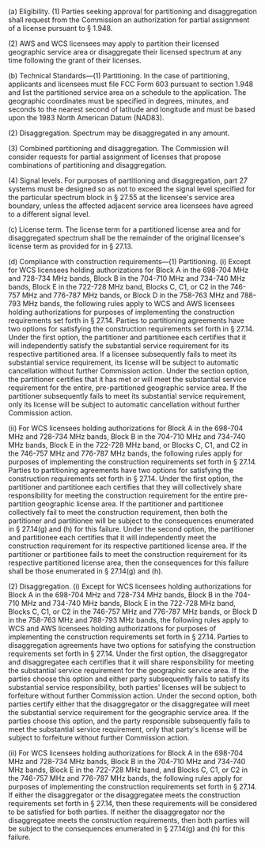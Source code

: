 (a) Eligibility. (1) Parties seeking approval for partitioning and disaggregation shall request from the Commission an authorization for partial assignment of a license pursuant to § 1.948.

(2) AWS and WCS licensees may apply to partition their licensed geographic service area or disaggregate their licensed spectrum at any time following the grant of their licenses.

(b) Technical Standards—(1) Partitioning. In the case of partitioning, applicants and licensees must file FCC Form 603 pursuant to section 1.948 and list the partitioned service area on a schedule to the application. The geographic coordinates must be specified in degrees, minutes, and seconds to the nearest second of latitude and longitude and must be based upon the 1983 North American Datum (NAD83).

(2) Disaggregation. Spectrum may be disaggregated in any amount.

(3) Combined partitioning and disaggregation. The Commission will consider requests for partial assignment of licenses that propose combinations of partitioning and disaggregation.

(4) Signal levels. For purposes of partitioning and disaggregation, part 27 systems must be designed so as not to exceed the signal level specified for the particular spectrum block in § 27.55 at the licensee's service area boundary, unless the affected adjacent service area licensees have agreed to a different signal level.
              

(c) License term. The license term for a partitioned license area and for disaggregated spectrum shall be the remainder of the original licensee's license term as provided for in § 27.13.

(d) Compliance with construction requirements—(1) Partitioning. (i) Except for WCS licensees holding authorizations for Block A in the 698-704 MHz and 728-734 MHz bands, Block B in the 704-710 MHz and 734-740 MHz bands, Block E in the 722-728 MHz band, Blocks C, C1, or C2 in the 746-757 MHz and 776-787 MHz bands, or Block D in the 758-763 MHz and 788-793 MHz bands, the following rules apply to WCS and AWS licensees holding authorizations for purposes of implementing the construction requirements set forth in § 27.14. Parties to partitioning agreements have two options for satisfying the construction requirements set forth in § 27.14. Under the first option, the partitioner and partitionee each certifies that it will independently satisfy the substantial service requirement for its respective partitioned area. If a licensee subsequently fails to meet its substantial service requirement, its license will be subject to automatic cancellation without further Commission action. Under the section option, the partitioner certifies that it has met or will meet the substantial service requirement for the entire, pre-partitioned geographic service area. If the partitioner subsequently fails to meet its substantial service requirement, only its license will be subject to automatic cancellation without further Commission action.

(ii) For WCS licensees holding authorizations for Block A in the 698-704 MHz and 728-734 MHz bands, Block B in the 704-710 MHz and 734-740 MHz bands, Block E in the 722-728 MHz band, or Blocks C, C1, and C2 in the 746-757 MHz and 776-787 MHz bands, the following rules apply for purposes of implementing the construction requirements set forth in § 27.14. Parties to partitioning agreements have two options for satisfying the construction requirements set forth in § 27.14. Under the first option, the partitioner and partitionee each certifies that they will collectively share responsibility for meeting the construction requirement for the entire pre-partition geographic license area. If the partitioner and partitionee collectively fail to meet the construction requirement, then both the partitioner and partitionee will be subject to the consequences enumerated in § 27.14(g) and (h) for this failure. Under the second option, the partitioner and partitionee each certifies that it will independently meet the construction requirement for its respective partitioned license area. If the partitioner or partitionee fails to meet the construction requirement for its respective partitioned license area, then the consequences for this failure shall be those enumerated in § 27.14(g) and (h).

(2) Disaggregation. (i) Except for WCS licensees holding authorizations for Block A in the 698-704 MHz and 728-734 MHz bands, Block B in the 704-710 MHz and 734-740 MHz bands, Block E in the 722-728 MHz band, Blocks C, C1, or C2 in the 746-757 MHz and 776-787 MHz bands, or Block D in the 758-763 MHz and 788-793 MHz bands, the following rules apply to WCS and AWS licensees holding authorizations for purposes of implementing the construction requirements set forth in § 27.14. Parties to disaggregation agreements have two options for satisfying the construction requirements set forth in § 27.14. Under the first option, the disaggregator and disaggregatee each certifies that it will share responsibility for meeting the substantial service requirement for the geographic service area. If the parties choose this option and either party subsequently fails to satisfy its substantial service responsibility, both parties' licenses will be subject to forfeiture without further Commission action. Under the second option, both parties certify either that the disaggregator or the disaggregatee will meet the substantial service requirement for the geographic service area. If the parties choose this option, and the party responsible subsequently fails to meet the substantial service requirement, only that party's license will be subject to forfeiture without further Commission action.

(ii) For WCS licensees holding authorizations for Block A in the 698-704 MHz and 728-734 MHz bands, Block B in the 704-710 MHz and 734-740 MHz bands, Block E in the 722-728 MHz band, and Blocks C, C1, or C2 in the 746-757 MHz and 776-787 MHz bands, the following rules apply for purposes of implementing the construction requirements set forth in § 27.14. If either the disaggregator or the disaggregatee meets the construction requirements set forth in § 27.14, then these requirements will be considered to be satisfied for both parties. If neither the disaggregator nor the disaggregatee meets the construction requirements, then both parties will be subject to the consequences enumerated in § 27.14(g) and (h) for this failure.

